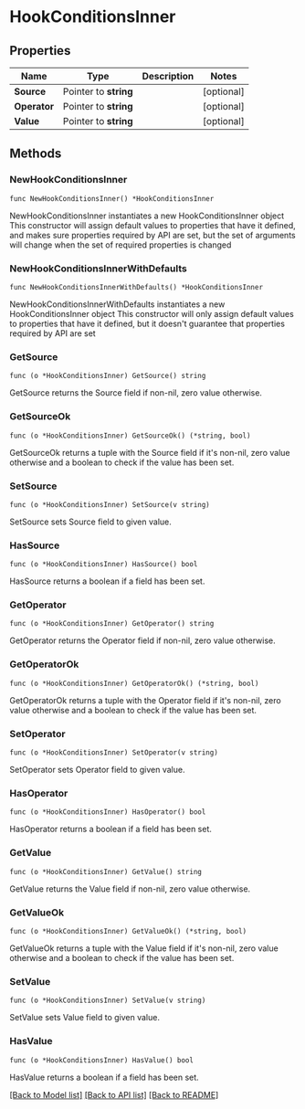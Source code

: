 # HookConditionsInner

## Properties

Name | Type | Description | Notes
------------ | ------------- | ------------- | -------------
**Source** | Pointer to **string** |  | [optional] 
**Operator** | Pointer to **string** |  | [optional] 
**Value** | Pointer to **string** |  | [optional] 

## Methods

### NewHookConditionsInner

`func NewHookConditionsInner() *HookConditionsInner`

NewHookConditionsInner instantiates a new HookConditionsInner object
This constructor will assign default values to properties that have it defined,
and makes sure properties required by API are set, but the set of arguments
will change when the set of required properties is changed

### NewHookConditionsInnerWithDefaults

`func NewHookConditionsInnerWithDefaults() *HookConditionsInner`

NewHookConditionsInnerWithDefaults instantiates a new HookConditionsInner object
This constructor will only assign default values to properties that have it defined,
but it doesn't guarantee that properties required by API are set

### GetSource

`func (o *HookConditionsInner) GetSource() string`

GetSource returns the Source field if non-nil, zero value otherwise.

### GetSourceOk

`func (o *HookConditionsInner) GetSourceOk() (*string, bool)`

GetSourceOk returns a tuple with the Source field if it's non-nil, zero value otherwise
and a boolean to check if the value has been set.

### SetSource

`func (o *HookConditionsInner) SetSource(v string)`

SetSource sets Source field to given value.

### HasSource

`func (o *HookConditionsInner) HasSource() bool`

HasSource returns a boolean if a field has been set.

### GetOperator

`func (o *HookConditionsInner) GetOperator() string`

GetOperator returns the Operator field if non-nil, zero value otherwise.

### GetOperatorOk

`func (o *HookConditionsInner) GetOperatorOk() (*string, bool)`

GetOperatorOk returns a tuple with the Operator field if it's non-nil, zero value otherwise
and a boolean to check if the value has been set.

### SetOperator

`func (o *HookConditionsInner) SetOperator(v string)`

SetOperator sets Operator field to given value.

### HasOperator

`func (o *HookConditionsInner) HasOperator() bool`

HasOperator returns a boolean if a field has been set.

### GetValue

`func (o *HookConditionsInner) GetValue() string`

GetValue returns the Value field if non-nil, zero value otherwise.

### GetValueOk

`func (o *HookConditionsInner) GetValueOk() (*string, bool)`

GetValueOk returns a tuple with the Value field if it's non-nil, zero value otherwise
and a boolean to check if the value has been set.

### SetValue

`func (o *HookConditionsInner) SetValue(v string)`

SetValue sets Value field to given value.

### HasValue

`func (o *HookConditionsInner) HasValue() bool`

HasValue returns a boolean if a field has been set.


[[Back to Model list]](../README.md#documentation-for-models) [[Back to API list]](../README.md#documentation-for-api-endpoints) [[Back to README]](../README.md)


